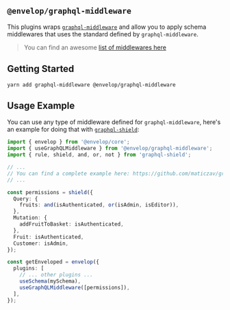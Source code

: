 ## `@envelop/graphql-middleware`

This plugins wraps [`graphql-middleware`](https://github.com/maticzav/graphql-middleware) and allow you to apply schema middlewares that uses the standard defined by `graphql-middleware`.

> You can find an awesome [list of middlewares here](https://github.com/maticzav/graphql-middleware#awesome-middlewares-)

## Getting Started

```
yarn add graphql-middleware @envelop/graphql-middleware
```

## Usage Example

You can use any type of middleware defined for `graphql-middleware`, here's an example for doing that with [`graphql-shield`](https://github.com/maticzav/graphql-shield):

```ts
import { envelop } from '@envelop/core';
import { useGraphQLMiddleware } from '@envelop/graphql-middleware';
import { rule, shield, and, or, not } from 'graphql-shield';

// ...
// You can find a complete example here: https://github.com/maticzav/graphql-shield#graphql-yoga
// ...

const permissions = shield({
  Query: {
    fruits: and(isAuthenticated, or(isAdmin, isEditor)),
  },
  Mutation: {
    addFruitToBasket: isAuthenticated,
  },
  Fruit: isAuthenticated,
  Customer: isAdmin,
});

const getEnveloped = envelop({
  plugins: [
    // ... other plugins ...
    useSchema(mySchema),
    useGraphQLMiddleware([permissions]),
  ],
});
```
